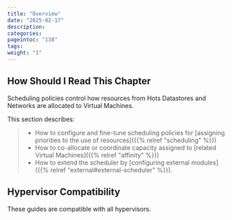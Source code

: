 ```yaml
---
title: "Overview"
date: "2025-02-17"
description:
categories:
pageintoc: "138"
tags:
weight: "1"
---
```


<a id="capacity-overview-2"></a>

<!--# Overview -->

## How Should I Read This Chapter

Scheduling policies control how resources from Hots Datastores and Networks are allocated to Virtual Machines.

This section describes:

> - How to configure and fine-tune scheduling policies for [assigning priorities to the use of resources]({{% relref "scheduling" %}})
> - How to co-allocate or coordinate capacity assigned to [related Virtual Machines]({{% relref "affinity" %}})
> - How to extend the scheduler by [configuring external modules]({{% relref "external#external-scheduler" %}}).

## Hypervisor Compatibility

These guides are compatible with all hypervisors.
